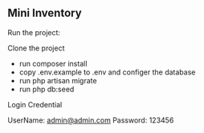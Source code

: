 ## Mini Inventory

Run the project:

Clone the project
- run composer install
- copy .env.example to .env and configer the database
- run php artisan migrate 
- run php db:seed

Login Credential 

UserName: admin@admin.com
Password: 123456
